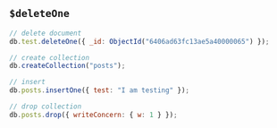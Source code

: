 ## `$deleteOne`

```javascript
// delete document
db.test.deleteOne({ _id: ObjectId("6406ad63fc13ae5a40000065") });
```

```javascript
// create collection
db.createCollection("posts");
```

```javascript
// insert
db.posts.insertOne({ test: "I am testing" });
```

```javascript
// drop collection
db.posts.drop({ writeConcern: { w: 1 } });
```
